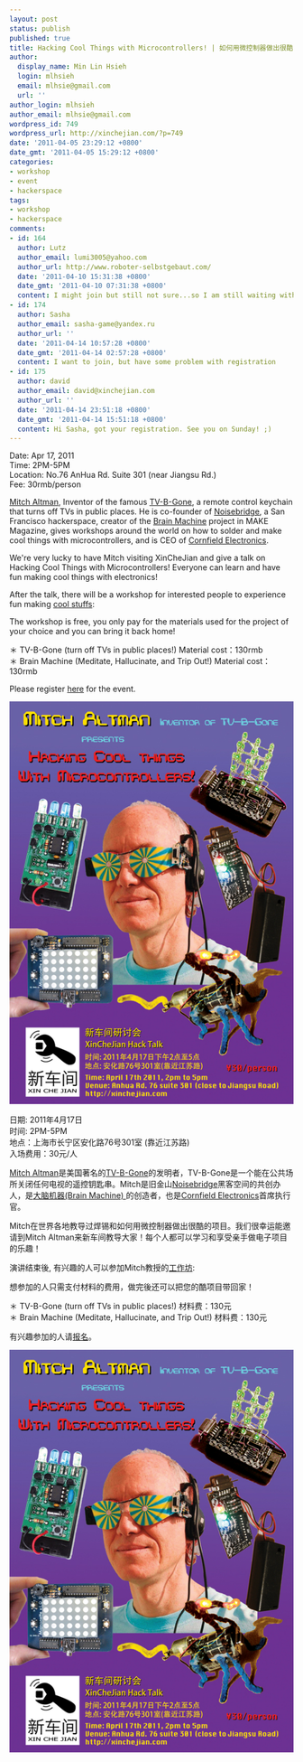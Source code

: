 ```yaml
---
layout: post
status: publish
published: true
title: Hacking Cool Things with Microcontrollers! | 如何用微控制器做出很酷的项目!
author:
  display_name: Min Lin Hsieh
  login: mlhsieh
  email: mlhsie@gmail.com
  url: ''
author_login: mlhsieh
author_email: mlhsie@gmail.com
wordpress_id: 749
wordpress_url: http://xinchejian.com/?p=749
date: '2011-04-05 23:29:12 +0800'
date_gmt: '2011-04-05 15:29:12 +0800'
categories:
- workshop
- event
- hackerspace
tags:
- workshop
- hackerspace
comments:
- id: 164
  author: Lutz
  author_email: lumi3005@yahoo.com
  author_url: http://www.roboter-selbstgebaut.com/
  date: '2011-04-10 15:31:38 +0800'
  date_gmt: '2011-04-10 07:31:38 +0800'
  content: I might join but still not sure...so I am still waiting with the registration.
- id: 174
  author: Sasha
  author_email: sasha-game@yandex.ru
  author_url: ''
  date: '2011-04-14 10:57:28 +0800'
  date_gmt: '2011-04-14 02:57:28 +0800'
  content: I want to join, but have some problem with registration
- id: 175
  author: david
  author_email: david@xinchejian.com
  author_url: ''
  date: '2011-04-14 23:51:18 +0800'
  date_gmt: '2011-04-14 15:51:18 +0800'
  content: Hi Sasha, got your registration. See you on Sunday! ;)
---
```

<p><!--:en-->Date: Apr 17, 2011<br />
Time: 2PM-5PM<br />
Location: No.76 AnHua Rd. Suite 301 (near Jiangsu Rd.)<br />
Fee: 30rmb/person</p>
<p><a href="http://en.wikipedia.org/wiki/Mitch_Altman">Mitch Altman</a>, Inventor of the famous <a href="http://en.wikipedia.org/wiki/TV-B-Gone">TV-B-Gone</a>, a remote control keychain that turns off TVs in public places. He is co-founder of <a href="https://www.noisebridge.net/wiki/Noisebridge">Noisebridge</a>, a San Francisco hackerspace, creator of the <a href="http://makezine.com/10/brainwave/">Brain Machine</a> project in MAKE Magazine, gives workshops around the world on how to solder and make cool things with microcontrollers, and is CEO of <a href="http://www.cornfieldelectronics.com/">Cornfield Electronics</a>.</p>
<p>We're very lucky to have Mitch visiting XinCheJian and give a talk on Hacking Cool Things with Microcontrollers! Everyone can learn and have fun making cool things with electronics!</p>
<p>After the talk, there will be a workshop for interested people to experience fun making <a href="http://www.tvbgone.com/cfe_mfaire.php?PHPSESSID=561f54cf995b8669a2dfa73339f86af2">cool stuffs</a>:</p>
<p>The workshop is free, you only pay for the materials used for the project of your choice and you can bring it back home!</p>
<p>＊ TV-B-Gone (turn off TVs in public places!) Material cost：130rmb<br />
＊ Brain Machine (Meditate, Hallucinate, and Trip Out!) Material cost：130rmb</p>
<p>Please register <a href="http://xinchejian.com/event/?regevent_action=register&event_id=5&name_of_event=MitchAltman-HackingCoolThingswithMicrocontrollers!">here</a> for the event.</p>
<p><img src="/uploads/2011/03/MitchAlmanPoster-Web.jpg"></p><!--:--><!--:zh-->日期: 2011年4月17日<br />
时间: 2PM-5PM<br />
地点：上海市长宁区安化路76号301室 (靠近江苏路)<br />
入场费用：30元/人</p>
<p><a href="http://en.wikipedia.org/wiki/Mitch_Altman">Mitch Altman</a>是美国著名的<a href="http://en.wikipedia.org/wiki/TV-B-Gone">TV-B-Gone</a>的发明者，TV-B-Gone是一个能在公共场所关闭任何电视的遥控钥匙串。Mitch是旧金山<a href="https://www.noisebridge.net/wiki/Noisebridge">Noisebridge</a>黑客空间的共创办人，是<a href="http://makezine.com/10/brainwave/">大脑机器(Brain Machine) </a>的创造者，也是<a href="http://www.cornfieldelectronics.com/">Cornfield Electronics</a>首席执行官。</p>
<p>Mitch在世界各地教导过焊锡和如何用微控制器做出很酷的项目。我们很幸运能邀请到Mitch Altman来新车间教导大家！每个人都可以学习和享受亲手做电子项目的乐趣！</p>
<p>演讲结束後, 有兴趣的人可以参加Mitch教授的<a href="http://www.tvbgone.com/cfe_mfaire.php?PHPSESSID=561f54cf995b8669a2dfa73339f86af2">工作坊</a>:</p>
<p>想参加的人只需支付材料的费用，做完後还可以把您的酷项目带回家！</p>
<p>＊ TV-B-Gone (turn off TVs in public places!) 材料费：130元<br />
＊ Brain Machine (Meditate, Hallucinate, and Trip Out!) 材料费：130元</p>
<p>有兴趣参加的人请<a href="http://xinchejian.com/event/?regevent_action=register&event_id=5&name_of_event=MitchAltman-HackingCoolThingswithMicrocontrollers!">报名</a>。</p>
<p><img src="/uploads/2011/03/MitchAlmanPoster-Web.jpg"></p><!--:--></p>
